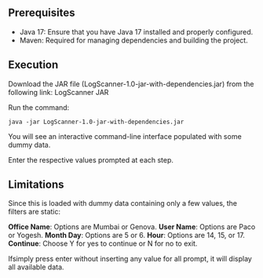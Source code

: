 ## Prerequisites
-  Java 17: Ensure that you have Java 17 installed and properly configured.
-  Maven: Required for managing dependencies and building the project.

## Execution
Download the JAR file (LogScanner-1.0-jar-with-dependencies.jar) from the following link: LogScanner JAR

Run the command:

```
java -jar LogScanner-1.0-jar-with-dependencies.jar
```
You will see an interactive command-line interface populated with some dummy data.

Enter the respective values prompted at each step.

## Limitations
Since this is loaded with dummy data containing only a few values, the filters are static:

**Office Name**: Options are Mumbai or Genova.
**User Name**: Options are Paco or Yogesh.
**Month Day**: Options are 5 or 6.
**Hour**: Options are 14, 15, or 17.
**Continue**: Choose Y for yes to continue or N for no to exit.

Ifsimply press enter without inserting any value for all prompt, it will display all available data.



